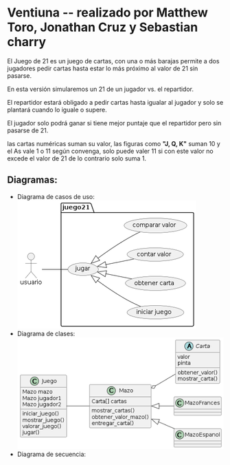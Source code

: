 # Ventiuna -- realizado por Matthew Toro, Jonathan Cruz y Sebastian charry

El Juego de 21 es un juego de cartas, con una o más barajas permite a dos jugadores pedir cartas hasta estar lo más próximo al valor de 21 sin pasarse.

En esta versión simularemos un 21 de un jugador vs. el repartidor.

El repartidor estará obligado a pedir cartas hasta igualar al jugador y solo se plantará cuando lo iguale o supere.

El jugador solo podrá ganar si tiene mejor puntaje que el repartidor pero sin pasarse de 21.

las cartas numéricas suman su valor, las figuras como __"J, Q, K"__ suman 10 y el As vale 1 o 11 según convenga, solo puede valer 11 si con este valor no excede el valor de 21 de lo contrario solo suma 1.

## Diagramas:

- Diagrama de casos de uso:
![Casos de uso](out/diagramas/casos_de_uso/casos_de_uso.png)
- Diagrama de clases:
![Clases](out/diagramas/clases/clases.png)
- Diagrama de secuencia:
